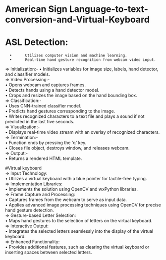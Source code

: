 # American Sign Language-to-text-conversion-and-Virtual-Keyboard


# ASL Detection:
      •      Utilizes computer vision and machine learning.  
      •      Real-time hand gesture recognition from webcam video input.  
  => Initialization:-
      •	Initializes variables for image size, labels, hand detector, and classifier models.  
  => Video Processing:-  
      • Opens webcam and captures frames.  
      •	Detects hands using a hand detector model.  
      •	Crops and resizes the image based on the hand bounding box.      
  => Classification:-  
      •	Uses CNN-trained classifier model.  
      •	Predicts hand gestures corresponding to the image.  
      •	Writes recognized characters to a text file and plays a sound if not predicted in the last five seconds.  
  => Visualization:-  
      •	Displays real-time video stream with an overlay of recognized characters.  
  => Termination:-  
      •	Function ends by pressing the 'q' key.  
      •	Closes file object, destroys window, and releases webcam.  
  => Output:-  
      •	Returns a rendered HTML template.  



#Virtual keyboard   
  =>	Input Technology:  
      •	Utilizes a virtual keyboard with a blue pointer for tactile-free typing.  
  =>	Implementation Libraries:  
      •	Implements the solution using OpenCV and wxPython libraries.  
  =>	Frame Capture and Processing:  
      •	Captures frames from the webcam to serve as input data.  
      •	Applies advanced image processing techniques using OpenCV for precise hand gesture detection.  
  =>	Gesture-based Letter Selection:  
      •	Maps hand gestures to the selection of letters on the virtual keyboard.  
  =>	Interactive Output:  
      •	Integrates the selected letters seamlessly into the display of the virtual keyboard.  
  =>	Enhanced Functionality:  
      •	Provides additional features, such as clearing the virtual keyboard or inserting spaces between selected letters.  

